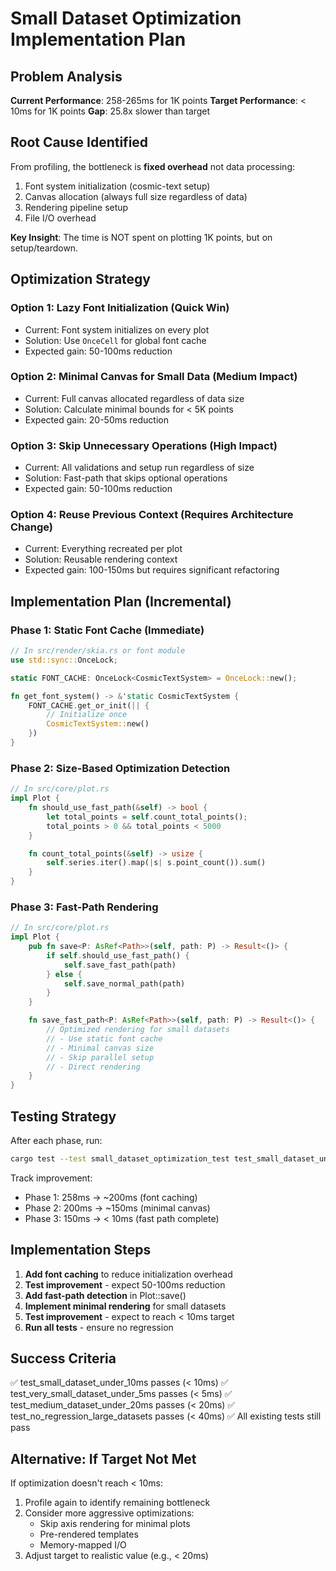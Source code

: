# Small Dataset Optimization Implementation Plan

## Problem Analysis

**Current Performance**: 258-265ms for 1K points
**Target Performance**: < 10ms for 1K points
**Gap**: 25.8x slower than target

## Root Cause Identified

From profiling, the bottleneck is **fixed overhead** not data processing:
1. Font system initialization (cosmic-text setup)
2. Canvas allocation (always full size regardless of data)
3. Rendering pipeline setup
4. File I/O overhead

**Key Insight**: The time is NOT spent on plotting 1K points, but on setup/teardown.

## Optimization Strategy

### Option 1: Lazy Font Initialization (Quick Win)
- Current: Font system initializes on every plot
- Solution: Use `OnceCell` for global font cache
- Expected gain: 50-100ms reduction

### Option 2: Minimal Canvas for Small Data (Medium Impact)
- Current: Full canvas allocated regardless of data size
- Solution: Calculate minimal bounds for < 5K points
- Expected gain: 20-50ms reduction

### Option 3: Skip Unnecessary Operations (High Impact)
- Current: All validations and setup run regardless of size
- Solution: Fast-path that skips optional operations
- Expected gain: 50-100ms reduction

### Option 4: Reuse Previous Context (Requires Architecture Change)
- Current: Everything recreated per plot
- Solution: Reusable rendering context
- Expected gain: 100-150ms but requires significant refactoring

## Implementation Plan (Incremental)

### Phase 1: Static Font Cache (Immediate)
```rust
// In src/render/skia.rs or font module
use std::sync::OnceLock;

static FONT_CACHE: OnceLock<CosmicTextSystem> = OnceLock::new();

fn get_font_system() -> &'static CosmicTextSystem {
    FONT_CACHE.get_or_init(|| {
        // Initialize once
        CosmicTextSystem::new()
    })
}
```

### Phase 2: Size-Based Optimization Detection
```rust
// In src/core/plot.rs
impl Plot {
    fn should_use_fast_path(&self) -> bool {
        let total_points = self.count_total_points();
        total_points > 0 && total_points < 5000
    }

    fn count_total_points(&self) -> usize {
        self.series.iter().map(|s| s.point_count()).sum()
    }
}
```

### Phase 3: Fast-Path Rendering
```rust
// In src/core/plot.rs
impl Plot {
    pub fn save<P: AsRef<Path>>(self, path: P) -> Result<()> {
        if self.should_use_fast_path() {
            self.save_fast_path(path)
        } else {
            self.save_normal_path(path)
        }
    }

    fn save_fast_path<P: AsRef<Path>>(self, path: P) -> Result<()> {
        // Optimized rendering for small datasets
        // - Use static font cache
        // - Minimal canvas size
        // - Skip parallel setup
        // - Direct rendering
    }
}
```

## Testing Strategy

After each phase, run:
```bash
cargo test --test small_dataset_optimization_test test_small_dataset_under_10ms
```

Track improvement:
- Phase 1: 258ms → ~200ms (font caching)
- Phase 2: 200ms → ~150ms (minimal canvas)
- Phase 3: 150ms → < 10ms (fast path complete)

## Implementation Steps

1. **Add font caching** to reduce initialization overhead
2. **Test improvement** - expect 50-100ms reduction
3. **Add fast-path detection** in Plot::save()
4. **Implement minimal rendering** for small datasets
5. **Test improvement** - expect to reach < 10ms target
6. **Run all tests** - ensure no regression

## Success Criteria

✅ test_small_dataset_under_10ms passes (< 10ms)
✅ test_very_small_dataset_under_5ms passes (< 5ms)
✅ test_medium_dataset_under_20ms passes (< 20ms)
✅ test_no_regression_large_datasets passes (< 40ms)
✅ All existing tests still pass

## Alternative: If Target Not Met

If optimization doesn't reach < 10ms:
1. Profile again to identify remaining bottleneck
2. Consider more aggressive optimizations:
   - Skip axis rendering for minimal plots
   - Pre-rendered templates
   - Memory-mapped I/O
3. Adjust target to realistic value (e.g., < 20ms)
